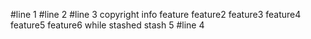 #line 1
#line 2
#line 3
copyright
info
feature
feature2
feature3
feature4
feature5
feature6
while stashed
stash 5
#line 4
